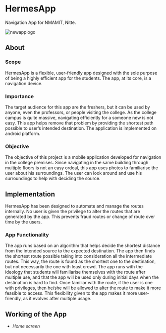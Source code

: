 # HermesApp

Navigation App for NMAMIT, Nitte.

![newapplogo](https://user-images.githubusercontent.com/49337267/88473030-0e66f200-cf37-11ea-922c-f45ac3419dbc.png)

## About

### Scope

HermesApp is a flexible, user-friendly app designed with the sole purpose of being a highly efficient app for the students. The app, at its core, is a navigation device.

### Importance

The target audience for this app are the freshers, but it can be used by anyone, even the professors, or people visiting the college. As the college campus is quite massive, navigating efficiently for a someone new is not easy. This app helps remove that problem by providing the shortest path possible to user’s intended destination. The application is implemented on android platform.

### Objective

The objective of this project is a mobile application developed for navigation in the college premises. Since navigating in the same building through multiple floors is not an easy ordeal, this app uses photos to familiarise the user about his surroundings. The user can look around and use his surroundings to help with deciding the source.


## Implementation

HermesApp has been designed to automate and manage the routes internally. No user is given the privilege to alter the routes that are generated by the app. This prevents fraud routes or change of route over time by the users.

### App Functionality

The app runs based on an algorithm that helps decide the shortest distance from the intended source to the expected destination. The app then finds the shortest route possible taking into consideration all the intermediate routes. This way, the route is found as the shortest one to the destination, but not necessarily the one with least crowd. The app runs with the ideology that students will familiarise themselves with the route after multiple use, and that the app will be used only during initial days when the destination is hard to find.
Once familiar with the route, if the user is one with privileges, then he/she will be allowed to alter the route to make it more feasible to access. This flexibility given to the app makes it more user-friendly, as it evolves after multiple usage.

## Working of the App

* _Home screen_

